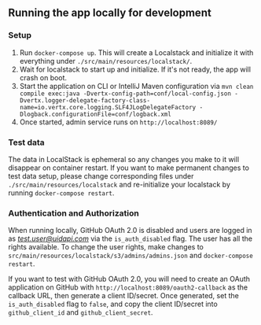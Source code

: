 ## Running the app locally for development
### Setup
1. Run `docker-compose up`. This will create a Localstack and initialize it with everything under `./src/main/resources/localstack/`.
2. Wait for localstack to start up and initialize. If it's not ready, the app will crash on boot. 
3. Start the application on CLI or IntelliJ Maven configuration via `mvn clean compile exec:java -Dvertx-config-path=conf/local-config.json -Dvertx.logger-delegate-factory-class-name=io.vertx.core.logging.SLF4JLogDelegateFactory -Dlogback.configurationFile=conf/logback.xml`
4. Once started, admin service runs on `http://localhost:8089/`

### Test data
The data in LocalStack is ephemeral so any changes you make to it will disappear on container restart. If you want
to make permanent changes to test data setup, please change corresponding files under `./src/main/resources/localstack`
and re-initialize your localstack by running `docker-compose restart`.

### Authentication and Authorization
When running locally, GitHub OAuth 2.0 is disabled and users are logged in as *test.user@uidapi.com* via the 
`is_auth_disabled` flag. The user has all the rights available. To change the user rights, make changes to 
`src/main/resources/localstack/s3/admins/admins.json` and `docker-compose restart`.



If you want to test with GitHub OAuth 2.0, you will need to create an OAuth application on GitHub with `http://localhost:8089/oauth2-callback` as the callback URL, then generate a client ID/secret. Once generated, set the `is_auth_disabled` flag to `false`, and copy the client ID/secret into `github_client_id` and `github_client_secret`.